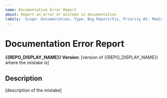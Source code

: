 ```yaml
---
name: Documentation Error Report
about: Report an error or mistake in documentation
labels: 'Scope: Documentation, Type: Bug Report/Fix, Priority #2: Medium, Status #1: Requested'
---
```


# Documentation Error Report #

**{{REPO_DISPLAY_NAME}} Version**: [version of {{REPO_DISPLAY_NAME}} where the mistake is]

## Description ##

[description of the mistake]
